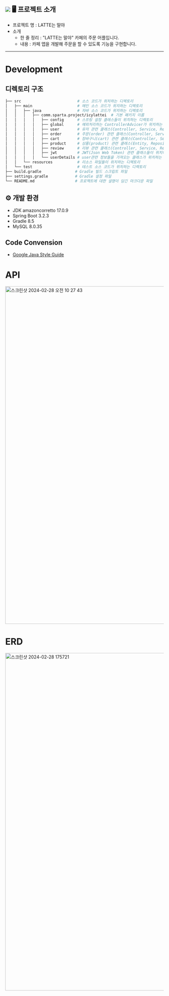 ![](https://img.shields.io/badge/내일배움캠프-Spring팀과제-white.svg)
🖥️ 프로젝트 소개
---
+ 프로젝트 명 : LATTE는 말야
+ 소개
    + 한 줄 정리 : "LATTE는 말야" 카페의 주문 어플입니다.
    + 내용 : 카페 앱을 개발해 주문을 할 수 있도록 기능을 구현합니다.
---

# Development
## 디렉토리 구조
```bash
├── src                         # 소스 코드가 위치하는 디렉토리
│   ├── main                    # 메인 소스 코드가 위치하는 디렉토리
│   │   ├── java                # 자바 소스 코드가 위치하는 디렉토리
│   │   │   ├── comm.sparta.project/icylattei  # 기본 패키지 이름
│   │   │   │   ├── config      # 스프링 설정 클래스들이 위치하는 디렉토리
│   │   │   │   ├── global      # 예외처리하는 ControllerAdvicer가 위치하는 디렉토리
│   │   │   │   ├── user        # 유저 관련 클래스(Controller, Service, Repository 등..)가 위치하는 디렉토리
│   │   │   │   ├── order       # 주문(order) 관련 클래스(Controller, Service, Repository 등..)가 위치하는 디렉토리
│   │   │   │   ├── cart        # 장바구니(cart) 관련 클래스(Controller, Service, Repository 등..)가 위치하는 디렉토리
│   │   │   │   ├── product     # 상품(product) 관련 클래스(Entity, Repository)가 위치하는 디렉토리
│   │   │   │   ├── review      # 리뷰 관련 클래스(Controller, Service, Repository 등..)가 위치하는 디렉토리
│   │   │   │   ├── jwt         # JWT(Json Web Token) 관련 클래스들이 위치하는 디렉토리
│   │   │   │   └── userDetails # user관련 정보들을 가져오는 클래스가 위치하는 디렉토리
│   │   └── resources           # 리소스 파일들이 위치하는 디렉토리
│   └── test                    # 테스트 소스 코드가 위치하는 디렉토리
├── build.gradle               # Gradle 빌드 스크립트 파일
├── settings.gradle            # Gradle 설정 파일
└── README.md                  # 프로젝트에 대한 설명이 담긴 마크다운 파일
```

## ⚙️ 개발 환경
+ JDK amazoncorretto 17.0.9
+ Spring Boot 3.2.3
+ Gradle 8.5
+ MySQL 8.0.35
  
## Code Convension
+ [Google Java Style Guide](https://google.github.io/styleguide/javaguide.html)
  
# API
<img width="1069" alt="스크린샷 2024-02-28 오전 10 27 43" src="https://github.com/ChiliChili-97/Icy-Lattei/assets/120374640/4201e4bc-9435-44d1-8d1b-2694ac77b3ce">

# ERD
<img width="1069" alt="스크린샷 2024-02-28 175721" src="https://github.com/ChiliChili-97/Icy-Lattei/assets/71073365/57215546-1434-4bc8-abad-348e63a83f92">
